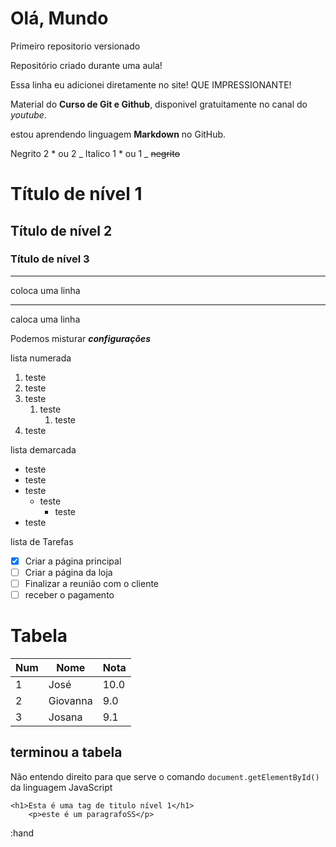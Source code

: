 # Olá, Mundo
 Primeiro repositorio versionado

Repositório criado durante uma aula!

Essa linha eu adicionei diretamente no site!  QUE IMPRESSIONANTE!

Material do **Curso de Git e Github**, disponivel gratuitamente no canal do *youtube*.

estou aprendendo linguagem __Markdown__ no GitHub.

Negrito 2 * ou 2 _
Italico 1 * ou 1 _
~~negrito~~
# Título de nível 1
## Título de nível 2
### Título de nível 3

---
coloca uma linha
***
caloca uma linha

Podemos misturar __*configurações*__

lista numerada

1. teste
1. teste 
1. teste
   1. teste
      1. teste
1. teste

lista demarcada
* teste
* teste 
* teste
   * teste
      * teste
* teste

lista de Tarefas

- [x] Criar a página principal
- [ ] Criar a página da loja
- [ ] Finalizar a reunião com o cliente
- [ ] receber o pagamento

# Tabela

Num | Nome | Nota
---|---|---
1 | José | 10.0
2 | Giovanna | 9.0
3 | Josana | 9.1

## terminou a tabela

Não entendo direito para que serve o comando
`document.getElementById()`
da linguagem JavaScript
```
<h1>Esta é uma tag de titulo nível 1</h1>
    <p>este é um paragrafoSS</p>   
```

:hand